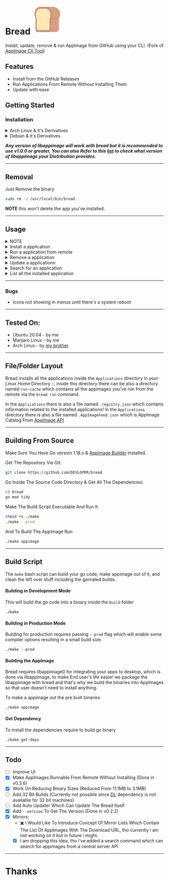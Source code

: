 
# Bread ![:bread:](./.github/bread.svg)

Install, update, remove & run AppImage from GitHub using your CLI. (Fork of [AppImage ClI Tool](https://github.com/AppImageCrafters/appimage-cli-tool))

## Features
- Install from the GitHub Releases
- Run Applications From Remote Without Installing Them
- Update with ease

## Getting Started

### Installation

<details>
  <summary>Arch Linux & it's Derivatives</summary>
  <br>
  <p>you can use this step if your distribution does provide <code>libappimage</code> v1.0.0 or greater, which is the case on Arch Linux & it's Derivatives, kaOS, KDE Neon, Parabola Linux</p>
  <p>install <code>libappimage</code> dependency</p>
  <pre><code>pacman -S libappimage</code></pre>
  <p>then install bread</p>
  <pre><code>sudo curl -L https://github.com/DEVLOPRR/bread/releases/download/v0.5.0/bread-0.5.0-x86_64 -o /usr/local/bin/bread && sudo chmod +x /usr/local/bin/bread</code></pre>
</details>

<details>
  <summary>Debian & it's Derivatives</summary>
  <br>
  <p>you can use this step if your distribution doesn't provide <code>libappimage</code> v1.0.0 or greater, which is the case on Debian & it's derivatives</p>
  <p>get the appimage containing <code>libappimage</code> v1.0.3</p>
  <pre><code>sudo curl -L https://github.com/DEVLOPRR/bread/releases/download/v0.5.0/bread-0.5.0-x86_64.AppImage -o /usr/local/bin/bread && sudo chmod +x /usr/local/bin/bread</code></pre>
</details>

***Any version of libappimage will work with bread but it is recommended to use v1.0.0 or greater, You can also Refer to this [list](https://repology.org/project/libappimage/versions) to check what version of libappimage your Distribution provides.***

---

## Removal

Just Remove the binary
```bash
sudo rm -v /usr/local/bin/bread
```

**NOTE** this won't delete the app you've installed.

---

## Usage

<details>
  <summary>NOTE</summary>
  <br>
  <p>Often there are many times when the GitHub user and repo both are same, for example <a href="https://github.com/LibreSprite/LibreSprite" target="_blank">libresprite</a>, so in this case you can just specify single name like this <code>bread install libresprite</code>, this works with all the commands</p>
</details>

<details>
  <summary>Install a application</summary>
  <br>
  <p>To install an Application from GitHub you can use the install command where user is the github repo owner and repo is the repository name</p>
  <pre><code>bread install user/repo</code></pre>
  <p>To install an application from a different Tag name you can specify the tag name too</p>
  <pre><code>bread install user/repo tagname</code></pre>
</details>

<details>
  <summary>Run a application from remote</summary>
  <br>
  <p>If you want to run a application from remote without installing it you can use the run command</p>
  <pre><code>bread run user/repo</code></pre>
  <p>You can pass CLI arguments to the application too like this</p>
  <pre><code>bread run user/repo -- --arg1 --arg2</code></pre>
  <p>You can clear the download cache using clean command <code>bread clean</code>, Since all the applications you run from remote are cached so that it isn't downloaded everytime</p>
</details>

<details>
  <summary>Remove a application</summary>
  <br>
  <p>you can remove a installed application using the remove command</p>
  <pre><code>bread remove user/repo</code></pre>
</details>

<details>
  <summary>Update a applicationn</summary>
  <br>
  <p>You can update a application using the update command</p>
  <pre><code>bread update user/repo</code></pre>

  <p>if you just want to check if update is available you can use the <code>--check</code> flag</p>
  <pre><code>bread update user/repo --check</code></pre>

  <p>if you want to update all the applications you can use the <code>--all</code> flag</p>
  <pre><code>bread update --all</code></pre>

  <p>the <code>--check</code> & <code>--all</code> flag can be used together</p>
  <pre><code>bread update --all --check</code></pre>
</details>

<details>
  <summary>Search for an application</summary>
  <br>
  <p>You can search for a application from the <a href="https://appimage.github.io">AppImage</a> API</p>
  <pre><code>bread search "Your search text"</code></pre>
</details>

<details>
  <summary>List all the installed application</summary>
  <br>
  <p>You can list all the installed applications using list command</p>
  <pre><code>bread list</code></pre>
</details>

---

### Bugs
- Icons not showing in menus until there's a system reboot

---

## Tested On:
- Ubuntu 20.04 - by me
- Manjaro Linux - by me
- Arch Linux - by [my brother](https://github.com/idno34)

---

## File/Folder Layout
Bread installs all the applications inside the `Applications` directory in your Linux Home Directory `~`, inside this directory there can be also a directory named `run-cache` which contains all the appimages you've run from the remote via the `bread run` command.

In the `Applications` there is also a file named `.registry.json` which contains information related to the installed applications!
In the `Applications` directory there is also a file named `.AppImageFeed.json` which is AppImage Catalog From [AppImage API](https://appimage.github.io/feed.json)

---

## Building From Source

Make Sure You Have Go version 1.18.x & [AppImage Builder](https://appimage-builder.readthedocs.io/en/latest/) Installed.

Get The Repository Via Git:

```bash
git clone https://github.com/DEVLOPRR/bread
```

Go Inside The Source Code Directory & Get All The Dependencies:

```bash
cd bread
go mod tidy
```

Make The Build Script Executable And Run It

```bash
chmod +x ./make
./make --prod
```

And To Build The AppImage Run

```bash
./make appimage
```

---
## Build Script
The `make` bash script can build your go code, make appimage out of it, and clean the left over stuff including the genrated builds.

#### Building in Development Mode
This will build the go code into a binary inside the `build` folder
```
./make
```

#### Building in Production Mode
Building for production requires passing `--prod` flag which will enable some compiler options resulting in a small build size.
```
./make --prod
```

#### Building the AppImage
Bread requires libappimage0 for integrating your apps to desktop, which is done via libappimage, to make End user's life easier we package the libappimage with bread and that's why we build the binaries into AppImages so that user doesn't need to install anything.

To make a appimage out the pre built binaries
```
./make appimage
```

#### Get Dependency
To install the dependencies require to build go binary
```
./make get-deps
```

---

## Todo
- [ ] Improve UI
- [x] Make AppImages Runnable From Remote Without Installing (Done in v0.3.6)
- [x] Work On Reducing Binary Sizes (Reduced From 11.1MB to 3.1MB)
- [ ] Add 32 Bit Builds (Currently not possible since [DL](https://github.com/rainycape/dl) dependency is not available for 32 bit machines)
- [ ] Add Auto Updater Which Can Update The Bread Itself
- [x] Add `--version` To Get The Version (Done in v0.2.2)
- [x] Mirrors:
  - :heavy_multiplication_x: I Would Like To Introduce Concept Of Mirror Lists Which Contain The List Of AppImages With The Download URL, tho currently i am not working on it but in future i might.
  - [x] I am dropping this idea, tho i've added a search command which can search for appimages from a central server API

---

# Thanks
